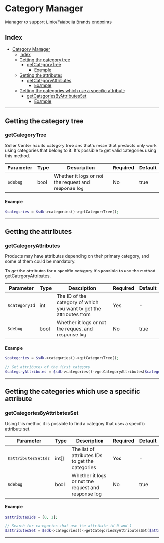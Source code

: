 # Category Manager

Manager to support Linio/Falabella Brands endpoints

## Index

- [Category Manager](#category-manager)
  - [Index](#index)
  - [Getting the category tree](#getting-the-category-tree)
    - [getCategoryTree](#getcategorytree)
      - [Example](#example)
  - [Getting the attributes](#getting-the-attributes)
    - [getCategoryAttributes](#getcategoryattributes)
      - [Example](#example-1)
  - [Getting the categories which use a specific attribute](#getting-the-categories-which-use-a-specific-attribute)
    - [getCategoriesByAttributesSet](#getcategoriesbyattributesset)
      - [Example](#example-2)

-----------

## Getting the category tree

### getCategoryTree

Seller Center has its category tree and that's mean that products only work using categories that belong to it. It's possible to get valid categories using this method.

| Parameter | Type | Description | Required | Default |
| --------- | ---- | ----------- | -------- | ------- |
| `$debug` | bool |  Whether it logs or not the request and response log | No | true | 

#### Example

```php
$categories = $sdk->categories()->getCategoryTree();
```
-----------

## Getting the attributes

### getCategoryAttributes

Products may have attributes depending on their primary category, and some of them could be mandatory.

To get the attributes for a specific category it's possible to use the method getCategoryAttributes.

| Parameter | Type | Description | Required | Default |
| --------- | ---- | ----------- | -------- | ------- |
| `$categoryId` | int | The ID of the category of which you want to get the attributes from | Yes | - |
| `$debug` | bool |  Whether it logs or not the request and response log | No | true | 

#### Example

```php
$categories = $sdk->categories()->getCategoryTree();

// Get attributes of the first category
$categoryAttributes = $sdk->categories()->getCategoryAttributes($categories[0]->getId());
```
-----------

## Getting the categories which use a specific attribute

### getCategoriesByAttributesSet

Using this method it is possible to find a category that uses a specific attribute set.

| Parameter | Type | Description | Required | Default |
| --------- | ---- | ----------- | -------- | ------- |
| `$attributesSetIds` | int[] | The list of attributes IDs to get the categories | Yes | - |
| `$debug` | bool |  Whether it logs or not the request and response log | No | true | 

#### Example

```php
$attributesIds = [0, 1];

// Search for categories that use the attribute id 0 and 1
$attributesSet = $sdk->categories()->getCategoriesByAttributesSet($attributesIds);
```
-----------
